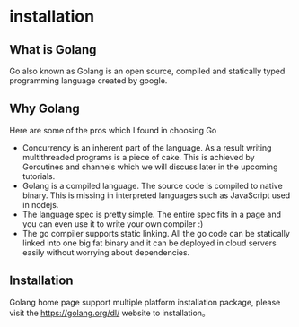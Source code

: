 # installation

## What is Golang

Go also known as Golang is an open source, compiled and statically typed programming language created by google.

## Why Golang

Here are some of the pros which I found in choosing Go

* Concurrency is an inherent part of the language. As a result writing multithreaded programs is a piece of cake. This is achieved by Goroutines and channels which we will discuss later in the upcoming tutorials.
* Golang is a compiled language. The source code is compiled to native binary. This is missing in interpreted languages such as JavaScript used in nodejs.
* The language spec is pretty simple. The entire spec fits in a page and you can even use it to write your own compiler :)
* The go compiler supports static linking. All the go code can be statically linked into one big fat binary and it can be deployed in cloud servers easily without worrying about dependencies.

## Installation

Golang home page support multiple platform installation package, please visit the https://golang.org/dl/ website to installation。
